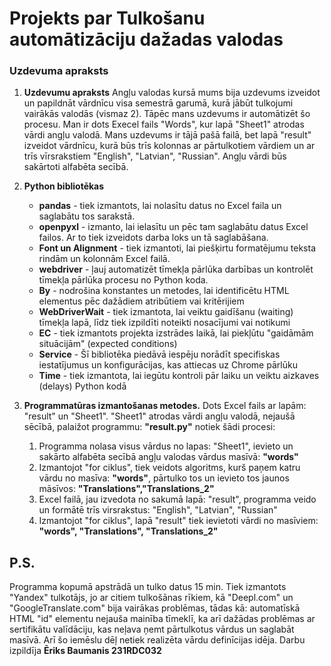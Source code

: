# Projekts par Tulkošanu automātizāciju dažadas valodas
### Uzdevuma apraksts
1. **Uzdevumu apraksts**
   Angļu valodas kursā mums bija uzdevums izveidot un papildnāt vārdnīcu visa semestrā garumā, kurā jābūt tulkojumi vairākās valodās (vismaz 2). Tāpēc mans uzdevums ir automātizēt šo procesu. Man ir dots Execel fails "Words", kur lapā "Sheet1" atrodas vārdi angļu valodā. Mans uzdevums ir tājā pašā failā, bet lapā "result" izveidot vārdnīcu, kurā būs trīs kolonnas ar pārtulkotiem vārdiem un ar trīs vīrsrakstiem "English", "Latvian", "Russian". Angļu vārdi būs sakārtoti alfabēta secībā.
2.  **Python bibliotēkas**
    * **pandas** - tiek izmantots, lai nolasītu datus no Excel faila un saglabātu tos sarakstā.
    * **openpyxl** - izmanto, lai ielasītu un pēc tam saglabātu datus Excel failos. Ar to tiek izveidots darba loks un tā saglabāšana.
    * **Font un Alignment** - tiek izmantoti, lai piešķirtu formatējumu teksta rindām un kolonnām Excel failā.
    * **webdriver** - ļauj automatizēt tīmekļa pārlūka darbības un kontrolēt tīmekļa pārlūka procesu no Python koda.
    * **By** - nodrošina konstantes un metodes, lai identificētu HTML elementus pēc dažādiem atribūtiem vai kritērijiem
    * **WebDriverWait** - tiek izmantota, lai veiktu gaidīšanu (waiting) tīmekļa lapā, līdz tiek izpildīti noteikti nosacījumi vai notikumi
    * **EC** -  tiek izmantots projekta izstrādes laikā, lai piekļūtu "gaidāmām situācijām" (expected conditions)
    * **Service** - Šī bibliotēka piedāvā iespēju norādīt specifiskas iestatījumus un konfigurācijas, kas attiecas uz Chrome pārlūku
    * **Time** - tiek izmantota, lai iegūtu kontroli pār laiku un veiktu aizkaves (delays) Python kodā
 
3. **Programmatūras izmantošanas metodes.** Dots Excel fails ar lapām: "result" un "Sheet1". "Sheet1" atrodas vārdi angļu valodā, nejaušā sēcībā, palaižot programmu: **"result.py"** notiek šādi procesi:
   1. Programma nolasa visus vārdus no lapas: "Sheet1", ievieto un sakārto alfabēta secībā angļu valodas vārdus masīvā: **"words"**
   2. Izmantojot "for ciklus", tiek veidots algoritms, kurš paņem katru vārdu no masīva: **"words"**, pārtulko tos un ievieto tos jaunos māsīvos: **"Translations","Translations_2"**
   3. Excel failā, jau izvedota no sakumā lapā: "result", programma veido un formātē  trīs virsrakstus: "English", "Latvian", "Russian"
   4. Izmantojot "for ciklus", lapā "result" tiek ievietoti vārdi no masīviem: **"words", "Translations", "Translations_2"**
      
## P.S.
Programma kopumā apstrādā un tulko datus 15 min. Tiek izmantots "Yandex" tulkotājs, jo ar citiem tulkošānas rīkiem, kā "Deepl.com" un "GoogleTranslate.com" bija vairākas problēmas, tādas kā: automatīskā HTML "id" elementu nejauša mainība tīmeklī, ka arī dažādas problēmas ar sertifikātu valīdāciju, kas neļava ņemt pārtulkotus vārdus un saglabāt masīvā. Arī šo iemēslu dēļ netiek realizēta vārdu definīcijas idēja. Darbu izpildīja **Ēriks Baumanis 231RDC032**  
